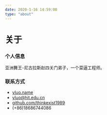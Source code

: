 ```yaml
---
date: 2020-1-16 14:59:00
type: "about"
---
```

# 关于

### <i class="fa fa-user"></i>  个人信息

亚洲舞王-尼古拉斯赵四关门弟子，一个菜逼工程师。

### <i class="fa fa-user"></i>  联系方式

+ <i class="fa fa-link"></i>   [yluo.name](https://yluo.name)
+ <i class="fa fa-envelope"></i>    [yluo@hit.edu.cn](mailto:yluo@hit.edu.cn)
+ <i class="fa fa-github"></i>    [github.com/thinkexist1989](https://github.com/thinkexist1989)
+ <i class="fa fa-mobile"></i>    (+86)18686744086


